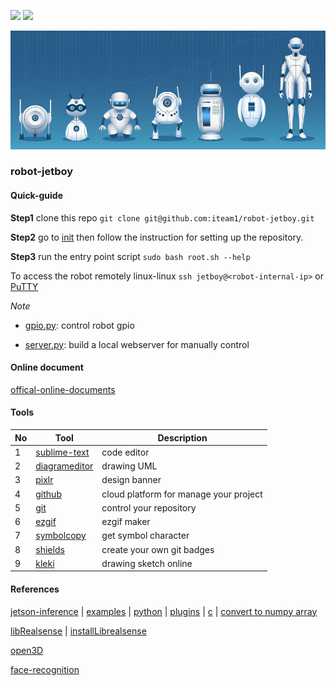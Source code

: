 <img src="https://img.shields.io/badge/license-MIT-green" /> <img src="https://img.shields.io/badge/version-v0.7-lightgrey" />

![banner](/docs/assets/imgs/banner.png)

### robot-jetboy

#### Quick-guide

**Step1** clone this repo `git clone git@github.com:iteam1/robot-jetboy.git`

**Step2** go to [init](/init) then follow the instruction for setting up the repository.

**Step3** run the entry point script `sudo bash root.sh --help`

To access the robot remotely linux-linux `ssh jetboy@<robot-internal-ip>` or [PuTTY](https://www.putty.org/)

*Note*

- [gpio.py](/gpio.py): control robot gpio

- [server.py](/server.py): build a local webserver for manually control

#### Online document

[offical-online-documents](https://iteam1.github.io/jetboy-docs/index-en.html)

#### Tools

|No|Tool|Description|
|---|---|---|
|1|[sublime-text](https://www.sublimetext.com/)|code editor|
|2|[diagrameditor](https://www.diagrameditor.com/)|drawing UML|
|3|[pixlr](https://pixlr.com/vn/x/)|design banner|
|4|[github](https://github.com/)|cloud platform for manage your project|
|5|[git](https://git-scm.com/)|control your repository|
|6|[ezgif](https://ezgif.com/maker)|ezgif maker|
|7|[symbolcopy](https://www.symbolcopy.com/)|get symbol character|
|8|[shields](https://shields.io/)|create your own git badges|
|9|[kleki](https://kleki.com/)|drawing sketch online|
    
#### References

[jetson-inference](https://github.com/dusty-nv/jetson-inference) | [examples](https://github.com/dusty-nv/jetson-inference/tree/master/examples) | [python](https://github.com/dusty-nv/jetson-inference/tree/master/python) | [plugins](https://github.com/dusty-nv/jetson-inference/tree/master/plugins) | [c](https://github.com/dusty-nv/jetson-inference/tree/master/c) | [convert to numpy array](https://github.com/dusty-nv/jetson-inference/issues/1118)

[libRealsense](https://github.com/IntelRealSense/librealsense) | [installLibrealsense](https://github.com/JetsonHacksNano/installLibrealsense)

[open3D](https://github.com/isl-org/Open3D)

[face-recognition](https://github.com/ageitgey/face_recognition)
